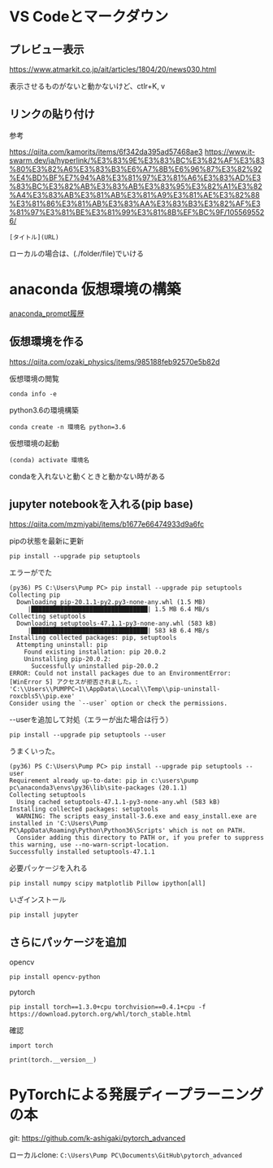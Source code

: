 ﻿# VS Codeとマークダウン
## プレビュー表示
https://www.atmarkit.co.jp/ait/articles/1804/20/news030.html

表示させるものがないと動かないけど、ctlr+K, v

## リンクの貼り付け
参考

https://qiita.com/kamorits/items/6f342da395ad57468ae3
https://www.it-swarm.dev/ja/hyperlink/%E3%83%9E%E3%83%BC%E3%82%AF%E3%83%80%E3%82%A6%E3%83%B3%E6%A7%8B%E6%96%87%E3%82%92%E4%BD%BF%E7%94%A8%E3%81%97%E3%81%A6%E3%83%AD%E3%83%BC%E3%82%AB%E3%83%AB%E3%83%95%E3%82%A1%E3%82%A4%E3%83%AB%E3%81%AB%E3%81%A9%E3%81%AE%E3%82%88%E3%81%86%E3%81%AB%E3%83%AA%E3%83%B3%E3%82%AF%E3%81%97%E3%81%BE%E3%81%99%E3%81%8B%EF%BC%9F/1055695526/
```
[タイトル](URL)
```
ローカルの場合は、(./folder/file)でいける

# anaconda 仮想環境の構築
[anaconda_prompt履歴](./memo_files/仮想環境作成_anaconda_prompt.txt)

## 仮想環境を作る
https://qiita.com/ozaki_physics/items/985188feb92570e5b82d

仮想環境の閲覧
```
conda info -e
```

python3.6の環境構築
```
conda create -n 環境名 python=3.6
```

仮想環境の起動
```
(conda) activate 環境名
```
condaを入れないと動くときと動かない時がある

## jupyter notebookを入れる(pip base)
https://qiita.com/mzmiyabi/items/b1677e66474933d9a6fc

pipの状態を最新に更新
```
pip install --upgrade pip setuptools
```
エラーがでた
```
(py36) PS C:\Users\Pump PC> pip install --upgrade pip setuptools
Collecting pip
  Downloading pip-20.1.1-py2.py3-none-any.whl (1.5 MB)
     |████████████████████████████████| 1.5 MB 6.4 MB/s
Collecting setuptools
  Downloading setuptools-47.1.1-py3-none-any.whl (583 kB)
     |████████████████████████████████| 583 kB 6.4 MB/s
Installing collected packages: pip, setuptools
  Attempting uninstall: pip
    Found existing installation: pip 20.0.2
    Uninstalling pip-20.0.2:
      Successfully uninstalled pip-20.0.2
ERROR: Could not install packages due to an EnvironmentError: [WinError 5] アクセスが拒否されました。: 'C:\\Users\\PUMPPC~1\\AppData\\Local\\Temp\\pip-uninstall-roxcbls5\\pip.exe'
Consider using the `--user` option or check the permissions.
```
--userを追加して対処（エラーが出た場合は行う）
```
pip install --upgrade pip setuptools --user
```
うまくいった。
```
(py36) PS C:\Users\Pump PC> pip install --upgrade pip setuptools --user
Requirement already up-to-date: pip in c:\users\pump pc\anaconda3\envs\py36\lib\site-packages (20.1.1)
Collecting setuptools
  Using cached setuptools-47.1.1-py3-none-any.whl (583 kB)
Installing collected packages: setuptools
  WARNING: The scripts easy_install-3.6.exe and easy_install.exe are installed in 'C:\Users\Pump PC\AppData\Roaming\Python\Python36\Scripts' which is not on PATH.
  Consider adding this directory to PATH or, if you prefer to suppress this warning, use --no-warn-script-location.
Successfully installed setuptools-47.1.1
```
必要パッケージを入れる
```
pip install numpy scipy matplotlib Pillow ipython[all]
```
いざインストール
```
pip install jupyter
```

## さらにパッケージを追加
opencv 
```
pip install opencv-python
```

pytorch
```
pip install torch==1.3.0+cpu torchvision==0.4.1+cpu -f https://download.pytorch.org/whl/torch_stable.html

```
確認
```
import torch

print(torch.__version__)
```
# PyTorchによる発展ディープラーニングの本
git: 
https://github.com/k-ashigaki/pytorch_advanced

ローカルclone: 
```C:\Users\Pump PC\Documents\GitHub\pytorch_advanced```


